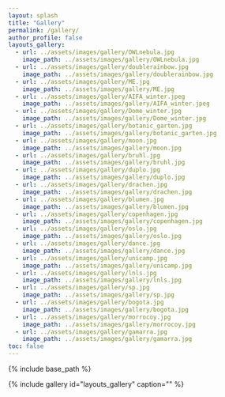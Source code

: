 ```yaml
---
layout: splash
title: "Gallery"
permalink: /gallery/
author_profile: false
layouts_gallery:
  - url: ../assets/images/gallery/OWLnebula.jpg
    image_path: ../assets/images/gallery/OWLnebula.jpg
  - url: ../assets/images/gallery/doublerainbow.jpg
    image_path: ../assets/images/gallery/doublerainbow.jpg
  - url: ../assets/images/gallery/ME.jpg
    image_path: ../assets/images/gallery/ME.jpg
  - url: ../assets/images/gallery/AIFA_winter.jpeg
    image_path: ../assets/images/gallery/AIFA_winter.jpeg
  - url: ../assets/images/gallery/Dome_winter.jpg
    image_path: ../assets/images/gallery/Dome_winter.jpg
  - url: ../assets/images/gallery/botanic_garten.jpg
    image_path: ../assets/images/gallery/botanic_garten.jpg
  - url: ../assets/images/gallery/moon.jpg
    image_path: ../assets/images/gallery/moon.jpg
  - url: ../assets/images/gallery/bruhl.jpg
    image_path: ../assets/images/gallery/bruhl.jpg
  - url: ../assets/images/gallery/duplo.jpg
    image_path: ../assets/images/gallery/duplo.jpg
  - url: ../assets/images/gallery/drachen.jpg
    image_path: ../assets/images/gallery/drachen.jpg
  - url: ../assets/images/gallery/blumen.jpg
    image_path: ../assets/images/gallery/blumen.jpg
  - url: ../assets/images/gallery/copenhagen.jpg
    image_path: ../assets/images/gallery/copenhagen.jpg
  - url: ../assets/images/gallery/oslo.jpg
    image_path: ../assets/images/gallery/oslo.jpg
  - url: ../assets/images/gallery/dance.jpg
    image_path: ../assets/images/gallery/dance.jpg
  - url: ../assets/images/gallery/unicamp.jpg
    image_path: ../assets/images/gallery/unicamp.jpg
  - url: ../assets/images/gallery/lnls.jpg
    image_path: ../assets/images/gallery/lnls.jpg
  - url: ../assets/images/gallery/sp.jpg
    image_path: ../assets/images/gallery/sp.jpg
  - url: ../assets/images/gallery/bogota.jpg
    image_path: ../assets/images/gallery/bogota.jpg
  - url: ../assets/images/gallery/morrocoy.jpg
    image_path: ../assets/images/gallery/morrocoy.jpg
  - url: ../assets/images/gallery/gamarra.jpg
    image_path: ../assets/images/gallery/gamarra.jpg
toc: false
---
```

{% include base_path %}

{% include gallery id="layouts_gallery"  caption="" %}
